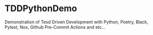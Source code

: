 # TDDPythonDemo
Demonstration of Tesd Driven Development with Python, Poetry, Black, Pytest, Nox, Github Pre-Commit Actions and etc...
